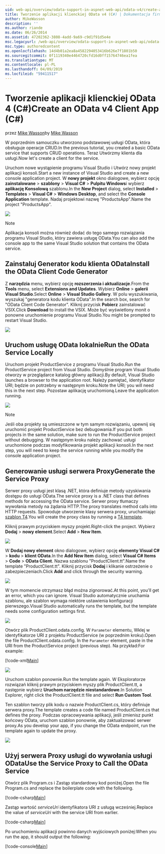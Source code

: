 ```yaml
---
uid: web-api/overview/odata-support-in-aspnet-web-api/odata-v4/create-an-odata-v4-client-app
title: Tworzenie aplikacji klienckiej OData v4 (C#) | Dokumentacja firmy Microsoft
author: MikeWasson
description: ''
ms.author: riande
ms.date: 06/26/2014
ms.assetid: 47202362-3808-4add-9a69-c9d1f91d5e4e
msc.legacyurl: /web-api/overview/odata-support-in-aspnet-web-api/odata-v4/create-an-odata-v4-client-app
msc.type: authoredcontent
ms.openlocfilehash: 14d4b01a2ea8a4582294053416b626e7f1801b50
ms.sourcegitcommit: 0f1119340e4464720cfd16d0ff15764746ea1fea
ms.translationtype: MT
ms.contentlocale: pl-PL
ms.lasthandoff: 04/09/2019
ms.locfileid: "59411517"
---
```

# <a name="create-an-odata-v4-client-app-c"></a><span data-ttu-id="f8b0b-102">Tworzenie aplikacji klienckiej OData 4 (C#)</span><span class="sxs-lookup"><span data-stu-id="f8b0b-102">Create an OData v4 Client App (C#)</span></span>

<span data-ttu-id="f8b0b-103">przez [Mike Wasson](https://github.com/MikeWasson)</span><span class="sxs-lookup"><span data-stu-id="f8b0b-103">by [Mike Wasson](https://github.com/MikeWasson)</span></span>

<span data-ttu-id="f8b0b-104">W poprzednim samouczku utworzono podstawowej usługi OData, która obsługuje operacje CRUD.</span><span class="sxs-lookup"><span data-stu-id="f8b0b-104">In the previous tutorial, you created a basic OData service that supports CRUD operations.</span></span> <span data-ttu-id="f8b0b-105">Teraz Utwórzmy klienta dla usługi.</span><span class="sxs-lookup"><span data-stu-id="f8b0b-105">Now let's create a client for the service.</span></span>

<span data-ttu-id="f8b0b-106">Uruchom nowe wystąpienie programu Visual Studio i Utwórz nowy projekt aplikacji konsoli.</span><span class="sxs-lookup"><span data-stu-id="f8b0b-106">Start a new instance of Visual Studio and create a new console application project.</span></span> <span data-ttu-id="f8b0b-107">W **nowy projekt** okno dialogowe, wybierz opcję **zainstalowane** &gt; **szablony** &gt; **Visual C#** &gt; **Pulpitu Windows**i wybierz **aplikację Konsolową** szablonu.</span><span class="sxs-lookup"><span data-stu-id="f8b0b-107">In the **New Project** dialog, select **Installed** &gt; **Templates** &gt; **Visual C#** &gt; **Windows Desktop**, and select the **Console Application** template.</span></span> <span data-ttu-id="f8b0b-108">Nadaj projektowi nazwę &quot;ProductsApp&quot;.</span><span class="sxs-lookup"><span data-stu-id="f8b0b-108">Name the project &quot;ProductsApp&quot;.</span></span>

![](create-an-odata-v4-client-app/_static/image1.png)

> [!NOTE]
> <span data-ttu-id="f8b0b-109">Aplikacja konsoli można również dodać do tego samego rozwiązania programu Visual Studio, który zawiera usługę OData.</span><span class="sxs-lookup"><span data-stu-id="f8b0b-109">You can also add the console app to the same Visual Studio solution that contains the OData service.</span></span>


## <a name="install-the-odata-client-code-generator"></a><span data-ttu-id="f8b0b-110">Zainstaluj Generator kodu klienta OData</span><span class="sxs-lookup"><span data-stu-id="f8b0b-110">Install the OData Client Code Generator</span></span>

<span data-ttu-id="f8b0b-111">Z **narzędzia** menu, wybierz opcję **rozszerzenia i aktualizacje**.</span><span class="sxs-lookup"><span data-stu-id="f8b0b-111">From the **Tools** menu, select **Extensions and Updates**.</span></span> <span data-ttu-id="f8b0b-112">Wybierz **Online** &gt; **galerii Visual Studio**.</span><span class="sxs-lookup"><span data-stu-id="f8b0b-112">Select **Online** &gt; **Visual Studio Gallery**.</span></span> <span data-ttu-id="f8b0b-113">W polu wyszukiwania, wyszukaj &quot;generatora kodu klienta OData&quot;.</span><span class="sxs-lookup"><span data-stu-id="f8b0b-113">In the search box, search for &quot;OData Client Code Generator&quot;.</span></span> <span data-ttu-id="f8b0b-114">Kliknij przycisk **Pobierz** zainstalować VSIX.</span><span class="sxs-lookup"><span data-stu-id="f8b0b-114">Click **Download** to install the VSIX.</span></span> <span data-ttu-id="f8b0b-115">Może być wyświetlony monit o ponowne uruchomienie programu Visual Studio.</span><span class="sxs-lookup"><span data-stu-id="f8b0b-115">You might be prompted to restart Visual Studio.</span></span>

[![](create-an-odata-v4-client-app/_static/image3.png)](create-an-odata-v4-client-app/_static/image2.png)

## <a name="run-the-odata-service-locally"></a><span data-ttu-id="f8b0b-116">Uruchom usługę OData lokalnie</span><span class="sxs-lookup"><span data-stu-id="f8b0b-116">Run the OData Service Locally</span></span>

<span data-ttu-id="f8b0b-117">Uruchom projekt ProductService z programu Visual Studio.</span><span class="sxs-lookup"><span data-stu-id="f8b0b-117">Run the ProductService project from Visual Studio.</span></span> <span data-ttu-id="f8b0b-118">Domyślnie program Visual Studio otworzy w przeglądarce katalog główny aplikacji.</span><span class="sxs-lookup"><span data-stu-id="f8b0b-118">By default, Visual Studio launches a browser to the application root.</span></span> <span data-ttu-id="f8b0b-119">Należy pamiętać, identyfikator URI; będzie on potrzebny w następnym kroku.</span><span class="sxs-lookup"><span data-stu-id="f8b0b-119">Note the URI; you will need this in the next step.</span></span> <span data-ttu-id="f8b0b-120">Pozostaw aplikację uruchomioną.</span><span class="sxs-lookup"><span data-stu-id="f8b0b-120">Leave the application running.</span></span>

![](create-an-odata-v4-client-app/_static/image4.png)

> [!NOTE]
> <span data-ttu-id="f8b0b-121">Jeśli oba projekty są umieszczone w tym samym rozwiązaniu, upewnij się uruchomić projekt ProductService bez debugowania.</span><span class="sxs-lookup"><span data-stu-id="f8b0b-121">If you put both projects in the same solution, make sure to run the ProductService project without debugging.</span></span> <span data-ttu-id="f8b0b-122">W następnym kroku należy zachować usługi uruchomione podczas modyfikowania projekt aplikacji konsoli.</span><span class="sxs-lookup"><span data-stu-id="f8b0b-122">In the next step, you will need to keep the service running while you modify the console application project.</span></span>


## <a name="generate-the-service-proxy"></a><span data-ttu-id="f8b0b-123">Generowanie usługi serwera Proxy</span><span class="sxs-lookup"><span data-stu-id="f8b0b-123">Generate the Service Proxy</span></span>

<span data-ttu-id="f8b0b-124">Serwer proxy usługi jest klasą .NET, która definiuje metody uzyskiwania dostępu do usługi OData.</span><span class="sxs-lookup"><span data-stu-id="f8b0b-124">The service proxy is a .NET class that defines methods for accessing the OData service.</span></span> <span data-ttu-id="f8b0b-125">Serwer proxy tłumaczy wywołania metody na żądania HTTP.</span><span class="sxs-lookup"><span data-stu-id="f8b0b-125">The proxy translates method calls into HTTP requests.</span></span> <span data-ttu-id="f8b0b-126">Spowoduje utworzenie klasy serwera proxy, uruchamiając [szablon T4](https://msdn.microsoft.com/library/bb126445.aspx).</span><span class="sxs-lookup"><span data-stu-id="f8b0b-126">You will create the proxy class by running a [T4 template](https://msdn.microsoft.com/library/bb126445.aspx).</span></span>

<span data-ttu-id="f8b0b-127">Kliknij prawym przyciskiem myszy projekt.</span><span class="sxs-lookup"><span data-stu-id="f8b0b-127">Right-click the project.</span></span> <span data-ttu-id="f8b0b-128">Wybierz **Dodaj** &gt; **nowy element**.</span><span class="sxs-lookup"><span data-stu-id="f8b0b-128">Select **Add** &gt; **New Item**.</span></span>

![](create-an-odata-v4-client-app/_static/image5.png)

<span data-ttu-id="f8b0b-129">W **Dodaj nowy element** okno dialogowe, wybierz opcję **elementy Visual C#** &gt; **kodu** &gt; **klient OData**.</span><span class="sxs-lookup"><span data-stu-id="f8b0b-129">In the **Add New Item** dialog, select **Visual C# Items** &gt; **Code** &gt; **OData Client**.</span></span> <span data-ttu-id="f8b0b-130">Nazwa szablonu &quot;ProductClient.tt&quot;.</span><span class="sxs-lookup"><span data-stu-id="f8b0b-130">Name the template &quot;ProductClient.tt&quot;.</span></span> <span data-ttu-id="f8b0b-131">Kliknij przycisk **Dodaj** i klikanie ostrzeżenie o zabezpieczeniach.</span><span class="sxs-lookup"><span data-stu-id="f8b0b-131">Click **Add** and click through the security warning.</span></span>

[![](create-an-odata-v4-client-app/_static/image7.png)](create-an-odata-v4-client-app/_static/image6.png)

<span data-ttu-id="f8b0b-132">W tym momencie otrzymasz błąd można zignorować.</span><span class="sxs-lookup"><span data-stu-id="f8b0b-132">At this point, you'll get an error, which you can ignore.</span></span> <span data-ttu-id="f8b0b-133">Visual Studio automatycznie uruchamia szablonu, ale szablon wymaga niektóre ustawienia konfiguracji pierwszego.</span><span class="sxs-lookup"><span data-stu-id="f8b0b-133">Visual Studio automatically runs the template, but the template needs some configuration settings first.</span></span>

[![](create-an-odata-v4-client-app/_static/image9.png)](create-an-odata-v4-client-app/_static/image8.png)

<span data-ttu-id="f8b0b-134">Otwórz plik ProductClient.odata.config. W `Parameter` elementu, Wklej w identyfikatorze URI z projektu ProductService (w poprzednim kroku).</span><span class="sxs-lookup"><span data-stu-id="f8b0b-134">Open the file ProductClient.odata.config. In the `Parameter` element, paste in the URI from the ProductService project (previous step).</span></span> <span data-ttu-id="f8b0b-135">Na przykład:</span><span class="sxs-lookup"><span data-stu-id="f8b0b-135">For example:</span></span>

[!code-xml[Main](create-an-odata-v4-client-app/samples/sample1.xml)]

[![](create-an-odata-v4-client-app/_static/image11.png)](create-an-odata-v4-client-app/_static/image10.png)

<span data-ttu-id="f8b0b-136">Uruchom szablon ponownie.</span><span class="sxs-lookup"><span data-stu-id="f8b0b-136">Run the template again.</span></span> <span data-ttu-id="f8b0b-137">W Eksploratorze rozwiązań kliknij prawym przyciskiem myszy plik ProductClient.tt, a następnie wybierz **Uruchom narzędzie niestandardowe**.</span><span class="sxs-lookup"><span data-stu-id="f8b0b-137">In Solution Explorer, right click the ProductClient.tt file and select **Run Custom Tool**.</span></span>

<span data-ttu-id="f8b0b-138">Ten szablon tworzy plik kodu o nazwie ProductClient.cs, który definiuje serwera proxy.</span><span class="sxs-lookup"><span data-stu-id="f8b0b-138">The template creates a code file named ProductClient.cs that defines the proxy.</span></span> <span data-ttu-id="f8b0b-139">Podczas opracowywania aplikacji, jeśli zmienisz punkt końcowy OData, uruchom szablon ponownie, aby zaktualizować serwer proxy.</span><span class="sxs-lookup"><span data-stu-id="f8b0b-139">As you develop your app, if you change the OData endpoint, run the template again to update the proxy.</span></span>

![](create-an-odata-v4-client-app/_static/image12.png)

## <a name="use-the-service-proxy-to-call-the-odata-service"></a><span data-ttu-id="f8b0b-140">Użyj serwera Proxy usługi do wywołania usługi OData</span><span class="sxs-lookup"><span data-stu-id="f8b0b-140">Use the Service Proxy to Call the OData Service</span></span>

<span data-ttu-id="f8b0b-141">Otwórz plik Program.cs i Zastąp standardowy kod poniżej.</span><span class="sxs-lookup"><span data-stu-id="f8b0b-141">Open the file Program.cs and replace the boilerplate code with the following.</span></span>

[!code-csharp[Main](create-an-odata-v4-client-app/samples/sample2.cs)]

<span data-ttu-id="f8b0b-142">Zastąp wartość *serviceUri* identyfikatora URI z usługą wcześniej.</span><span class="sxs-lookup"><span data-stu-id="f8b0b-142">Replace the value of *serviceUri* with the service URI from earlier.</span></span>

[!code-csharp[Main](create-an-odata-v4-client-app/samples/sample3.cs)]

<span data-ttu-id="f8b0b-143">Po uruchomieniu aplikacji powinno danych wyjściowych poniżej:</span><span class="sxs-lookup"><span data-stu-id="f8b0b-143">When you run the app, it should output the following:</span></span>

[!code-console[Main](create-an-odata-v4-client-app/samples/sample4.cmd)]
